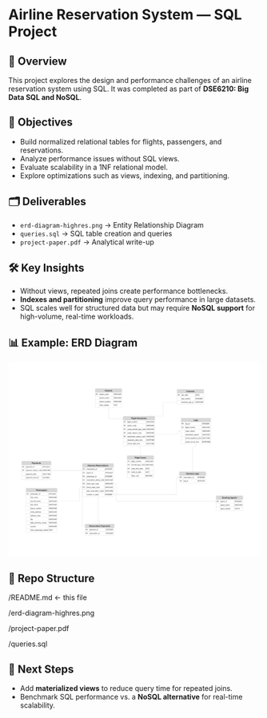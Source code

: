 # Airline Reservation System — SQL Project

## 📌 Overview
This project explores the design and performance challenges of an airline reservation system using SQL. It was completed as part of **DSE6210: Big Data SQL and NoSQL**.

## 🎯 Objectives
- Build normalized relational tables for flights, passengers, and reservations.  
- Analyze performance issues without SQL views.  
- Evaluate scalability in a 1NF relational model.  
- Explore optimizations such as views, indexing, and partitioning.  

## 🗂️ Deliverables
- `erd-diagram-highres.png` → Entity Relationship Diagram  
- `queries.sql` → SQL table creation and queries  
- `project-paper.pdf` → Analytical write-up  

## 🛠️ Key Insights
- Without views, repeated joins create performance bottlenecks.  
- **Indexes and partitioning** improve query performance in large datasets.  
- SQL scales well for structured data but may require **NoSQL support** for high-volume, real-time workloads.  

## 📊 Example: ERD Diagram
![ERD Diagram](erd-diagram-highres.png)

## 📂 Repo Structure
/README.md ← this file

/erd-diagram-highres.png

/project-paper.pdf

/queries.sql

## 🔮 Next Steps
- Add **materialized views** to reduce query time for repeated joins.  
- Benchmark SQL performance vs. a **NoSQL alternative** for real-time scalability. 
